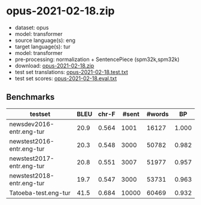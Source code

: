 # opus-2021-02-18.zip

* dataset: opus
* model: transformer
* source language(s): eng
* target language(s): tur
* model: transformer
* pre-processing: normalization + SentencePiece (spm32k,spm32k)
* download: [opus-2021-02-18.zip](https://object.pouta.csc.fi/Tatoeba-MT-models/eng-tur/opus-2021-02-18.zip)
* test set translations: [opus-2021-02-18.test.txt](https://object.pouta.csc.fi/Tatoeba-MT-models/eng-tur/opus-2021-02-18.test.txt)
* test set scores: [opus-2021-02-18.eval.txt](https://object.pouta.csc.fi/Tatoeba-MT-models/eng-tur/opus-2021-02-18.eval.txt)

## Benchmarks

| testset | BLEU  | chr-F | #sent | #words | BP |
|---------|-------|-------|-------|--------|----|
| newsdev2016-entr.eng-tur 	| 20.9 	| 0.564 	| 1001 	| 16127 	| 1.000 |
| newstest2016-entr.eng-tur 	| 20.3 	| 0.548 	| 3000 	| 50782 	| 0.982 |
| newstest2017-entr.eng-tur 	| 20.8 	| 0.551 	| 3007 	| 51977 	| 0.957 |
| newstest2018-entr.eng-tur 	| 19.7 	| 0.547 	| 3000 	| 53731 	| 0.963 |
| Tatoeba-test.eng-tur 	| 41.5 	| 0.684 	| 10000 	| 60469 	| 0.932 |

